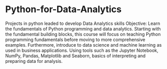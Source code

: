 # Python-for-Data-Analytics
Projects in python leaded to develop Data Analytics skills
Objective: Learn the fundamentals of Python programming and data analytics. Starting with the fundamental building blocks, this course will focus on teaching Python programming fundamentals before moving to more comprehensive examples. Furthermore, introduce to data science and machine learning as used in business applications. Using tools such as the Jupyter Notebook, NumPy, Pandas, Matplotlib and Seaborn, basics of interpreting and preparing data for analysis.
